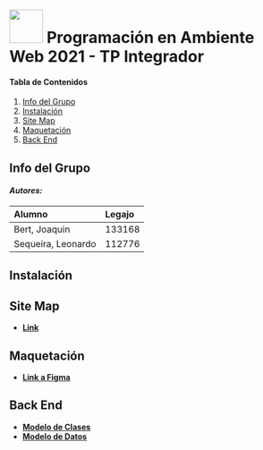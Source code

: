 # <img src="http://www.atunlu.org.ar/wp-content/uploads/2018/12/logo-unlu.png" height="60" width="60"/> Programación en Ambiente Web 2021 - TP Integrador

#### Tabla de Contenidos
1. [Info del Grupo](#info-del-grupo)
2. [Instalación](#instalación)
3. [Site Map](#site-map)
4. [Maquetación](#maquetación)
5. [Back End](#back-end)


## Info del Grupo
#### **_Autores:_**
| Alumno | Legajo |
| :--------- | :--------- |
| Bert, Joaquin | 133168 |
| Sequeira, Leonardo | 112776 |


## Instalación


## Site Map
* [**Link**](https://app.diagrams.net/#G11Uo1y6dJReA2d77mU4CXtSrVvg5UPN-x)


## Maquetación 
* [**Link a Figma**](https://www.figma.com/file/w7MAlEaD7Pf19bQ0kJ47m8/Wireframs-TP-Integrador)


## Back End 

* [**Modelo de Clases**](https://www.link.com)
* [**Modelo de Datos**](https://www.link.com)
